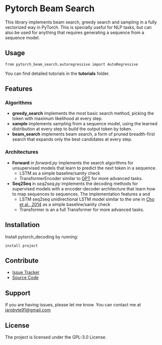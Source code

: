 # Pytorch Beam Search

This library implements beam search, greedy search and sampling in a fully vectorized way in PyTorch. This is specially useful for NLP tasks, but can also be used for anything that requires generating a sequence from a sequence model.

## Usage

    from pytorch_beam_search.autoregressive import AutoRegressive

You can find detailed tutorials in the **tutorials** folder.

## Features

### Algorithms

+ **greedy_search** implements the most basic search method, picking the token with maximum likelihood at every step. 
+ **sample** implements sampling from a sequence model, using the learned distribution at every step to build the output token by token.
+ **beam_search** implements beam search, a form of pruned breadth-first search that expands only the best candidates at every step.

### Architectures

+ **Forward** in *forward.py* implements the search algorithms for unsupervised models that learn to predict the next token in a sequence.
  + LSTM  as a simple baseline/sanity check 
  + TransformerEncoder similar to [GPT](https://s3-us-west-2.amazonaws.com/openai-assets/research-covers/language-unsupervised/language_understanding_paper.pdf) for more advanced tasks.
+ **Seq2Seq** in *seq2seq.py* implements the decoding methods for supervised models with a encoder-decoder architecture that learn how to map sequences to sequences. The implementation features a  and  
  + LSTM  seq2seq unidirectional LSTM model similar to the one in [Cho et al., 2014](https://arxiv.org/abs/1406.1078) as a simple baseline/sanity check
  + Transformer is an a full Transformer for more advanced tasks.


## Installation

Install pytorch_decoding by running:

    install project

## Contribute

- [Issue Tracker](https://github.com/jarobyte91/pytorch_beam_search/issues)
- [Source Code](https://github.com/jarobyte91/pytorch_beam_search)

## Support

If you are having issues, please let me know. You can contact me at jarobyte91@gmail.com

## License

The project is licensed under the GPL-3.0 License.

